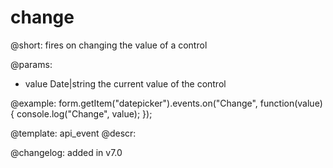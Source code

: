 change
=============

@short: fires on changing the value of a control
 

@params:
- value     Date|string     the current value of the control


@example:
form.getItem("datepicker").events.on("Change", function(value) {
    console.log("Change", value);
});


@template: api_event
@descr:

@changelog: added in v7.0
